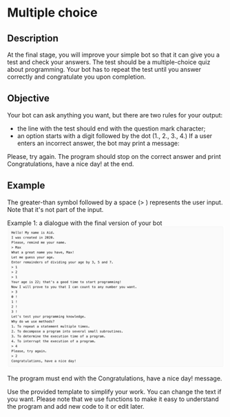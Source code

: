 # Multiple choice

## Description
At the final stage, you will improve your simple bot so that it can give you a test and check your answers. The test should be a multiple-choice quiz about programming. Your bot has to repeat the test until you answer correctly and congratulate you upon completion.

## Objective
Your bot can ask anything you want, but there are two rules for your output:

- the line with the test should end with the question mark character;
- an option starts with a digit followed by the dot (1., 2., 3., 4.)
If a user enters an incorrect answer, the bot may print a message:

Please, try again.
The program should stop on the correct answer and print Congratulations, have a nice day! at the end.

## Example
The greater-than symbol followed by a space (> ) represents the user input. Note that it's not part of the input.

Example 1: a dialogue with the final version of your bot <br>
![scrin](misc/images/cron.png)

The program must end with the Congratulations, have a nice day! message.

Use the provided template to simplify your work. You can change the text if you want. Please note that we use functions to make it easy to understand the program and add new code to it or edit later.


